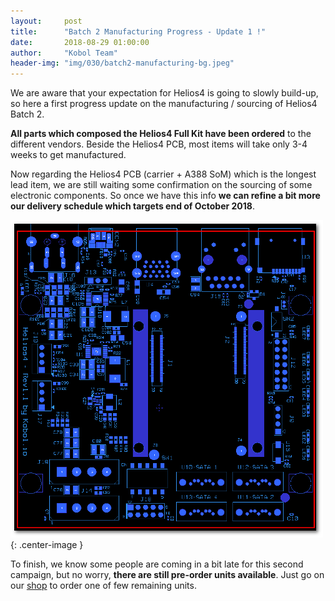 ```yaml
---
layout:     post
title:      "Batch 2 Manufacturing Progress - Update 1 !"
date:       2018-08-29 01:00:00
author:     "Kobol Team"
header-img: "img/030/batch2-manufacturing-bg.jpeg"
---
```


We are aware that your expectation for Helios4 is going to slowly build-up, so here a first progress update on the manufacturing / sourcing of Helios4 Batch 2.

**All parts which composed the Helios4 Full Kit have been ordered** to the different vendors. Beside the Helios4 PCB, most items will take only 3-4 weeks to get manufactured.

Now regarding the Helios4 PCB (carrier + A388 SoM) which is the longest lead item, we are still waiting some confirmation on the sourcing of some electronic components. So once we have this info **we can refine a bit more our delivery schedule which targets end of October 2018**.

![Helios4 Manufacturing](/img/030/board_layout.png){: .center-image }

To finish, we know some people are coming in a bit late for this second campaign, but no worry, **there are still pre-order units available**. Just go on our [shop](https://shop.kobol.io/collections/frontpage/products/helios4-full-kit-2gb-ecc-2nd-batch-pre-order) to order one of few remaining units.

